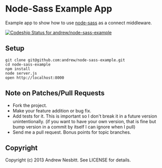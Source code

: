 # Node-Sass Example App

Example app to show how to use [node-sass](https://github.com/sass/node-sass) as a connect middleware.

[ ![Codeship Status for andrew/node-sass-example](https://codeship.com/projects/cfbcb0f0-4e78-0132-9932-123ac3d7c0ec/status)](https://codeship.com/projects/47708)

## Setup

    git clone git@github.com:andrew/node-sass-example.git
    cd node-sass-example
    npm install
    node server.js
    open http://localhost:8000

## Note on Patches/Pull Requests

 * Fork the project.
 * Make your feature addition or bug fix.
 * Add tests for it. This is important so I don't break it in a
   future version unintentionally.
   (if you want to have your own version, that is fine but bump version in a commit by itself I can ignore when I pull)
 * Send me a pull request. Bonus points for topic branches.

## Copyright

Copyright (c) 2013 Andrew Nesbitt. See LICENSE for details.
